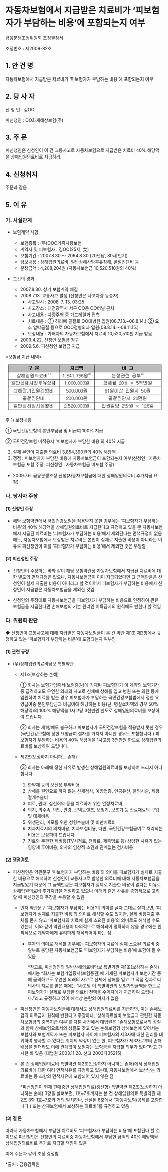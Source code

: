 # 자동차보험에서 지급받은 치료비가 ‘피보험자가 부담하는 비용’에 포함되는지 여부

금융분쟁조정위원회 조정결정서

조정번호 : 제2009-82호

## 1. 안 건 명
자동차보험에서 지급받은 치료비가 ‘피보험자가 부담하는 비용’에 포함되는지 여부

## 2. 당 사 자 
신 청 인  :  김OO

피신청인  :  OO화재해상보험(주)
           
## 3. 주    문
피신청인은 신청인이 이 건 교통사고로 자동차보험으로 지급받은 치료비 40% 해당액을 상해입원의료비로 지급하라.

## 4. 신청취지 
주문과 같음

## 5. 이   유 
### 가. 사실관계 
* 보험계약 사항 
  * 보험종목 : (무)OOO가족사랑보험
  * 계약자 및 피보험자 : 김OO(25세, 女)
  * 보험기간 : 2007.8.30.～ 2064.8.30.(20년납, 80세 만기)
  * 담보내용 : 상해입원의료비, 일반상해사망후유장해, 골절진단비 등
  * 분쟁금액 : 4,208,204원 (자동차보험금 10,520,510원의 40%)

* 그간의 경과
  * 2007.8.30.  상기 보험계약 체결
   * 2008.7.13.  교통사고 발생 (신청인은 사고차량 동승자)
     - 사고일시 : 2008. 7. 13. 03:25
     - 사고장소 : 대전광역시 서구 OO동 OO터널 근처
     - 사고내용 : 차량주행 중 가드레일과 접촉 
     - 치료내용 : ① 허리뼈 골절로 OO대병원 입원(08.7.13.~08.8.14.) 
     ② 요추 압박골절 등으로 OOO정형외과 입원(08.8.14.～08.11.15.)
     - 보상내용 : 가해자의 자동차보험에서 치료비 10,520,510원 지급 받음
   * 2009.4.22.  신청인 보험금 청구
   * 2009.5.6.   피신청인 보험금 지급 

<보험금 지급 내역>

![alt image](https://raw.githubusercontent.com/aijinet/bodoc-claim-contents/master/contents/images/124_1.PNG)

<!--
구 분
지급액
비 고
상해입원의료비1)
1,541,756원2)
분쟁관련 급부3)
일반상해사망후유장해
1,000,000원
장해율 20% × 5백만원
상해장기입원간병비
500,000원
91일이상 입원시 50원
골절진단비
200,000원 
골절진단시 20만원
일반상해임시생활비
2,520,000원
입원일당 2만원 × 126일
-->

주 1) 보장내용 

① 국민건강보험의 본인부담금 및 비급여 100% 지급

② 국민건강보험 미적용시 ‘피보험자가 부담한 비용’의 40% 지급 
    
2) 실제 본인이 지출한 의료비 3,854,390원의 40% 해당액
3) 쟁점 : 피보험자가 부담한 비용에 자동차보험금이 포함되는지 여부(신청인 : 자동차보험금 포함 주장, 피신청인 : 자동차보험금 미포함 주장)

  * 2009.7.6. 금융분쟁조정 신청(자동차보험금에 대한 상해입원의료비 추가지급 요청)
 
### 나. 당사자 주장 
#### (1) 신청인 주장 
* 해당 보험약관에서 국민건강보험을 적용받지 못한 경우에는 ‘피보험자가 부담하는 비용’의 40% 해당액을 상해입원의료비로 지급한다고 규정하고 있을 뿐 자동차보험에서 지급된 치료비는 ‘피보험자가 부담하는 비용’에서 제외된다는 면책규정이 없음에도, 자동차보험에서 보상받은 치료비는 본인이 실제로 지출한 비용이 아니라는 이유로 피신청인이 이를 ‘피보험자가 부담하는 비용’에서 제외한 것은 부당함

#### (2) 피신청인 주장
 * 신청인이 주장하는 바와 같이 해당 보험약관상 자동차보험에서 지급된 치료비에 대한 별도의 면책규정은 없으나, 자동차보험금이 이미 지급되었다면 그 금액만큼은 신청인이 실제 지출한 비용이 아니라고 할 것이어서 피보험자가 부담하는 비용에서 신청인이 지급받은 자동차보험금을 제외한 것임

  * 신청인의 주장대로 자동차보험금을 피보험자가 부담하는 비용으로 인정하여 관련 보험금을 지급한다면 손해보험의 기본 원리인 이득금지의 원칙에도 반한다 할 것임


### 다. 위원회 판단

◆ 신청인이 교통사고에 대해 지급받은 자동차보험금이 본 건 약관 제1조 제2항에서 규정하고 있는 ‘피보험자가 부담하는 비용’에 포함되는지 여부임

#### (1) 관련 규정

* (무)상해입원의료비담보 특별약관

  * 제1조(보상하는 손해)

     ① 회사는 보험가입증서(보험증권)에 기재된 피보험자가 이 계약의 보험기간 중 급격하고도 우연한 외래의 사고로 신체에 상해를 입고 병원 또는 의원 등에 입원하여 치료를 받는 경우 피보험자가 부담하는 국민건강보험법에서 정한 요양급여중 본인부담금과 비급여에 해당하는 비용(단, 병실료차액의 경우 50% 해당액)의 100% 해당액을 1사고당 3천만원 한도로 상해입원의료비를 보상하여 드립니다. 
     
     ② 회사는 제1항에도 불구하고 피보험자가 국민건강보험을 적용받지 못한 경우(국민건강보험에 정한 요양급여 절차를 거치지 아니한 경우도 포함합니다.) 피보험자가 부담하는 비용의 40% 해당액을 1사고당 3천만원 한도로 상해입원의료비를 보상하여 드립니다.

  * 제2조(보상하지 아니하는 손해)

     ③ 회사는 아래에 정한 사유로 발생한 상해입원의료비를 보상하여 드리지 아니합니다.
       1. 한약재 등의 보신용 투약비용
       2. 상해를 원인으로 하지 않는 신체검사, 예방접종, 인공유산, 불임시술, 제왕절개수술비
       3. 피로, 권태, 심신허약 등을 치료하기 위한 안정치료비
       4. 의치, 의수족, 의안, 안경, 콘택트렌즈, 보청기, 보조기 등 진료재료의 구입 및 대체비용
       5. 위생관리, 미모를 위한 성형수술비 및 비만치료비
       6. 치과치료시의 의치비용, 치과보철비용, 다만, 국민건강보험급여로 처리되는 비용은 보상하여 드립니다.
       7. 진료와 무관한 제비용(TV시청료, 전화료, 제증명료 등) 상당한 사유가 없는 영양제 투여비용, 의사의 임상적 소견과 관계없는 검사비용

#### (2) 쟁점검토  

* 피신청인은 약관문구 ‘피보험자가 부담하는 비용’의 의미를 피보험자가 실제로 지출한 비용으로 해석하여 신청인이 교통사고로 발생한 의료비에 대해 자동차보험금을 지급받았기 때문에 그 금액만큼은 피보험자가 실제로 지출한 비용이 없다는 이유로 상해입원의료비 추가지급을 거절하고 있으나 아래와 같은 사유를 종합적으로 고려할 때 피신청인의 주장을 수용할 수 없음

  * 먼저 약관문구 ‘피보험자가 부담하는 비용’의 의미를 글자 그대로 살펴보면, ‘피보험자가 실제로 지출한 비용’의 의미로 해석할 수도 있지만, 실제 비용지출 주체를 묻지 않고 ‘피보험자의 치료에 실제 소요된 비용’의 의미로도 해석할 수도 있는데, 이와 같이 약관내용이 다의적으로 해석되어 명확하지 않을 경우에는 원칙적으로 계약자에게 유리하게 해석되어야 하는 점

     - 후자의 의미로 해석할 경우에는 피보험자의 치료에 실제 소요된 의료비 중 일부로 충당된 자동차보험금도 ‘피보험자가 부담하는 비용’에 포함이 될 수 있음

       *참고로, 피신청인의 일반상해의료비담보 특별약관 제1조(보상하는 손해)에서는 “회사는 보험가입증서(보험증권)에 기재된 피보험자가 보험기간 중에 급격하고도 우연한 외래의 사고로 신체에 상해를 입고 그 직접 결과로써 의사의 치료를 받은 때에는 1사고당 이 특별약관의 보험가입금액을 한도로 피보험자가 실제로 부담한 의료비 전액을 수익자에게 지급하여 드립니다.”라고 규정하고 있어 해석상 논란의 여지가 없음

  * 피신청인은 자동차보험금에 대해서도 상해입원의료비를 지급하면, 이는 손해보험의 이득금지 원칙에 반한다고 주장하나, ‘상해의료실비 보험금과 관련한 자동차보험금의 중복지급 여부’를 다툰 사건에서 대법원은 “손해보험으로서의 성질과 함께 상해보험으로서의 성질도 갖고 있는 손해보험형 상해보험에 있어서는 보험자와 보험계약자 또는 피보험자 사이에 피보험자의 제3자에 대한 권리를 대위하여 행사할 수 있다는 취지의 약정이 없는 한, 피보험자가 제3자로부터 손해배상을 받더라도 이에 관계없이 보험자는 보험금을 지급할 의무가 있다”라고 판시한 바 있음 (대법원 2003.11.28. 선고 2003다35215) 

  * 본 건 상해입원의료비 특별약관 제2조(보상하지 아니하는 손해)에서 상해입원의료비에 대한 여러 면책사유를 규정하고 있는데, 자동차보험에서 보상받는 의료비는 동 조항의 면책사유에 포함되어 있지 않은 점
   
     *피신청인이 현재 판매중인 상해입원의료(갱신형) 특별약관 제2조(보상하지 아니하는 손해) 3항을 살펴보면, 1호~7호까지는 본 건 상해입원의료 특별약관 제2조 3항 1호~7호와 거의 일치하나, 신설된 8호에서 “자동차보험(공제를 포함합니다.) 또는 산재보험에서 보상하는 의료비”를 규정하고 있음

#### (3) 결 론

따라서 자동차보험에서 부담한 치료비도 ‘피보험자가 부담하는 비용’에 포함된다 할 것이므로 피신청인은 신청인의 치료비중 자동차보험에서 부담한 금액의 40% 해당액을 상해입원의료비로 추가로 지급할 책임이 있음

이에 주문과 같이 조정 결정함  


*출처 : 금융감독원